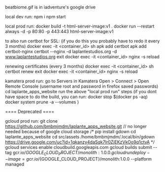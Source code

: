 beatbiome.gif is in iadventure's google drive

local dev run:
npm i
npm start

local prod run:
docker build -t html-server-image:v1 .
docker run --restart always -d -p 80:80 -p 443:443 html-server-image:v1

to also run certbot for SSL: (if you do this you probably have to redo it every 3 months)
docker exec -it <container_id> sh
apk add certbot
apk add certbot-nginx
certbot --nginx -d laplantestudios.org -d www.laplantestudios.org
exit
docker exec -it <container_id> nginx -s reload

renewing certificates (every 3 months)
docker exec -it <container_id> sh
certbot renew
exit
docker exec -it <container_id> nginx -s reload

kamatera prod run:
go to Servers in Kamatera
Open > Connect > Open Remote Console (username root and password in firefox saved passwords)
cd laplante_apps_website
run the above "local prod run" steps
(if you dont have space to do the build, you can run:
docker stop $(docker ps -aq)
docker system prune -a --volumes
)





==== Deprecated ====

gcloud prod run:
git clone https://github.com/bmbmjmdm/laplante_apps_website.git
// no longer needed because of google cloud storage
/*
  pip install gdown
  cd laplante_apps_website
  cd src/assets
/home/bmbmjmdm/.local/bin/gdown https://drive.google.com/uc?id=1qkanzy4daSqk7Ir0ZjEKzVkOo9q1ctvA
*/
gcloud services enable cloudbuild.googleapis.com
gcloud builds submit --tag gcr.io/${GOOGLE_CLOUD_PROJECT}/monolith:1.0.0 .
gcloud run deploy --image=gcr.io/${GOOGLE_CLOUD_PROJECT}/monolith:1.0.0 --platform managed